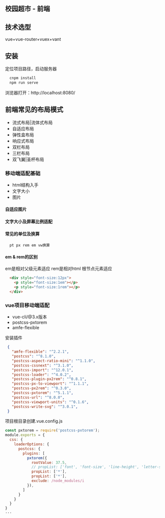 ## 校园超市 - 前端
## 技术选型
vue+vue-router+vuex+vant
## 安装
  定位项目路径，启动服务器
  ```cmd
    cnpm install
    npm run serve
  ```
  浏览器打开：http://localhost:8080/

## 前端常见的布局模式
  - 流式布局|流体式布局
  - 自适应布局
  - 弹性盒布局
  - 响应式布局
  - 双栏布局
  - 三栏布局
  - 双飞翼|圣杯布局

### 移动端适配基础
  - html结构入手
  - 文字大小
  - 图片 
#### 自适应图片
#### 文字大小及屏幕比例适配
#### 常见的单位及换算
```
  pt px rem em vw换算
```
#### em & rem的区别
em是相对父级元素适应
rem是相对html 根节点元素适应
```html
  <div style="font-size:12px">
    <p style="font-size:1em"></p>
    <p style="font-size:1rem"></p>
  </div>
```
### vue项目移动端适配
 - vue-cli/@3.x版本
 - postcss-pxtorem
 - amfe-flexible

安装插件
 ```json
  {
    "amfe-flexible": "^2.2.1",
    "postcss": "^8.1.0",
    "postcss-aspect-ratio-mini": "^1.1.0",
    "postcss-cssnext": "^3.1.0",
    "postcss-import": "^12.0.1",
    "postcss-loader": "^4.0.2",
    "postcss-plugin-px2rem": "^0.8.1",
    "postcss-px-to-viewport": "^1.1.1",
    "postcss-px2rem": "^0.3.0",
    "postcss-pxtorem": "^5.1.1",
    "postcss-url": "^8.0.0",
    "postcss-viewport-units": "^0.1.6",
    "postcss-write-svg": "^3.0.1",
  }
 ```

项目根目录创建.vue.config.js
```js
const pxtorem = require('postcss-pxtorem');
module.exports = {
  css: {
    loaderOptions: {
      postcss: {
        plugins: [
          pxtorem({
            rootValue: 37.5,
            // propList: ['font', 'font-size', 'line-height', 'letter-spacing'],
            propList: ['*'],
            propList: ['*'],
            exclude: /node_modules/i
          }),
        ]
      }
    }
  }
}
···
